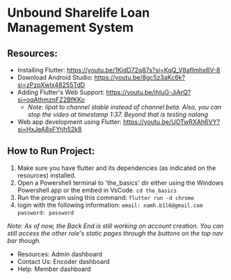 # Unbound Sharelife Loan Management System

## Resources:
- Installing Flutter: https://youtu.be/1KidD72q87s?si=KqQ_V8afImhx6V-8
- Download Android Studio: https://youtu.be/8gc5z3aKc6k?si=zPzpXwIx48255TdD
- Adding Flutter's Web Support: https://youtu.be/ihIuG-JiArQ?si=oqAthmznFZ2BfKKo
    - _Note: lipat to channel stable instead of channel beta. Also, you can stop the video at timestamp 1:37. Beyond that is testing nalang_
- Web app development using Flutter: https://youtu.be/UOTwRXAh6VY?si=HxJeA8xFYtjh52k8

## How to Run Project:
1. Make sure you have flutter and its dependencies (as indicated on the resources) installed.
2. Open a Powershell terminal to 'the_basics' dir either using the Windows Powershell app or the embed in VsCode.
    `cd the_basics`
3. Run the program using this command:
    `flutter run -d chrome`
4. login with the following information:
    `email: namh.b1l6@gmail.com`
    `password: password`

_Note: As of now, the Back End is still working on account creation. You can still access the other role's static pages through the buttons on the top nav bar though._
- Resources: Admin dashboard
- Contact Us: Encoder dashboard
- Help: Member dashboard